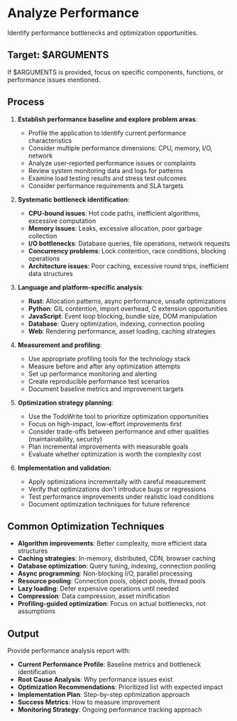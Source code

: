 # Analyze Performance

Identify performance bottlenecks and optimization opportunities.

## Target: $ARGUMENTS

If $ARGUMENTS is provided, focus on specific components, functions, or performance issues mentioned.

## Process

1. **Establish performance baseline and explore problem areas**:
   - Profile the application to identify current performance characteristics
   - Consider multiple performance dimensions: CPU, memory, I/O, network
   - Analyze user-reported performance issues or complaints
   - Review system monitoring data and logs for patterns
   - Examine load testing results and stress test outcomes
   - Consider performance requirements and SLA targets

2. **Systematic bottleneck identification**:
   - **CPU-bound issues**: Hot code paths, inefficient algorithms, excessive computation
   - **Memory issues**: Leaks, excessive allocation, poor garbage collection
   - **I/O bottlenecks**: Database queries, file operations, network requests
   - **Concurrency problems**: Lock contention, race conditions, blocking operations
   - **Architecture issues**: Poor caching, excessive round trips, inefficient data structures

3. **Language and platform-specific analysis**:
   - **Rust**: Allocation patterns, async performance, unsafe optimizations
   - **Python**: GIL contention, import overhead, C extension opportunities
   - **JavaScript**: Event loop blocking, bundle size, DOM manipulation
   - **Database**: Query optimization, indexing, connection pooling
   - **Web**: Rendering performance, asset loading, caching strategies

4. **Measurement and profiling**:
   - Use appropriate profiling tools for the technology stack
   - Measure before and after any optimization attempts
   - Set up performance monitoring and alerting
   - Create reproducible performance test scenarios
   - Document baseline metrics and improvement targets

5. **Optimization strategy planning**:
   - Use the TodoWrite tool to prioritize optimization opportunities
   - Focus on high-impact, low-effort improvements first
   - Consider trade-offs between performance and other qualities (maintainability, security)
   - Plan incremental improvements with measurable goals
   - Evaluate whether optimization is worth the complexity cost

6. **Implementation and validation**:
   - Apply optimizations incrementally with careful measurement
   - Verify that optimizations don't introduce bugs or regressions
   - Test performance improvements under realistic load conditions
   - Document optimization techniques for future reference

## Common Optimization Techniques

- **Algorithm improvements**: Better complexity, more efficient data structures
- **Caching strategies**: In-memory, distributed, CDN, browser caching
- **Database optimization**: Query tuning, indexing, connection pooling
- **Async programming**: Non-blocking I/O, parallel processing
- **Resource pooling**: Connection pools, object pools, thread pools
- **Lazy loading**: Defer expensive operations until needed
- **Compression**: Data compression, asset minification
- **Profiling-guided optimization**: Focus on actual bottlenecks, not assumptions

## Output

Provide performance analysis report with:
- **Current Performance Profile**: Baseline metrics and bottleneck identification
- **Root Cause Analysis**: Why performance issues exist
- **Optimization Recommendations**: Prioritized list with expected impact
- **Implementation Plan**: Step-by-step optimization approach
- **Success Metrics**: How to measure improvement
- **Monitoring Strategy**: Ongoing performance tracking approach
